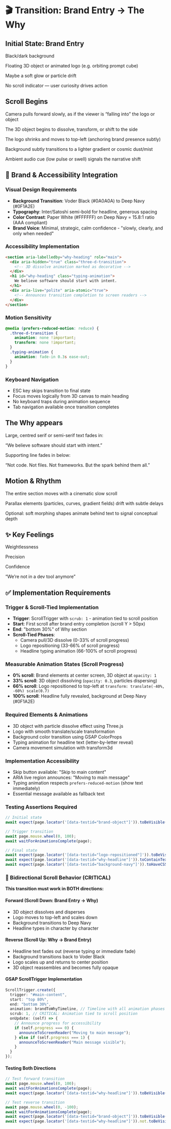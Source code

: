 # 🎬 Transition: Brand Entry → The Why

## Initial State: Brand Entry

Black/dark background

Floating 3D object or animated logo (e.g. orbiting prompt cube)

Maybe a soft glow or particle drift

No scroll indicator — user curiosity drives action

## Scroll Begins

Camera pulls forward slowly, as if the viewer is “falling into” the logo or object

The 3D object begins to dissolve, transform, or shift to the side

The logo shrinks and moves to top-left (anchoring brand presence subtly)

Background subtly transitions to a lighter gradient or cosmic dust/mist

Ambient audio cue (low pulse or swell) signals the narrative shift

## 🎨 Brand & Accessibility Integration

### Visual Design Requirements

- **Background Transition**: Voder Black (#0A0A0A) to Deep Navy (#0F1A2E)
- **Typography**: Inter/Satoshi semi-bold for headline, generous spacing
- **Color Contrast**: Paper White (#FFFFFF) on Deep Navy = 15.8:1 ratio (AAA compliant)
- **Brand Voice**: Minimal, strategic, calm confidence - "slowly, clearly, and only when needed"

### Accessibility Implementation

```html
<section aria-labelledby="why-heading" role="main">
  <div aria-hidden="true" class="three-d-transition">
    <!-- 3D dissolve animation marked as decorative -->
  </div>
  <h1 id="why-heading" class="typing-animation">
    We believe software should start with intent.
  </h1>
  <div aria-live="polite" aria-atomic="true">
    <!-- Announces transition completion to screen readers -->
  </div>
</section>
```

### Motion Sensitivity

```css
@media (prefers-reduced-motion: reduce) {
  .three-d-transition {
    animation: none !important;
    transform: none !important;
  }
  .typing-animation {
    animation: fade-in 0.3s ease-out;
  }
}
```

### Keyboard Navigation

- ESC key skips transition to final state
- Focus moves logically from 3D canvas to main heading
- No keyboard traps during animation sequence
- Tab navigation available once transition completes

## The Why appears

Large, centred serif or semi-serif text fades in:

“We believe software should start with intent.”

Supporting line fades in below:

“Not code. Not files. Not frameworks. But the spark behind them all.”

## Motion & Rhythm

The entire section moves with a cinematic slow scroll

Parallax elements (particles, curves, gradient fields) drift with subtle delays

Optional: soft morphing shapes animate behind text to signal conceptual depth

## ✨ Key Feelings

Weightlessness

Precision

Confidence

“We’re not in a dev tool anymore”

## ✅ Implementation Requirements

### Trigger & Scroll-Tied Implementation

- **Trigger**: ScrollTrigger with `scrub: 1` - animation tied to scroll position
- **Start**: First scroll after brand entry completion (scroll Y > 50px)
- **End**: "bottom 30%" of Why section
- **Scroll-Tied Phases**:
  - Camera pull/3D dissolve (0-33% of scroll progress)
  - Logo repositioning (33-66% of scroll progress)
  - Headline typing animation (66-100% of scroll progress)

### Measurable Animation States (Scroll Progress)

- **0% scroll**: Brand elements at center screen, 3D object at `opacity: 1`
- **33% scroll**: 3D object dissolving (`opacity: 0.3`, particles dispersing)
- **66% scroll**: Logo repositioned to top-left at `transform: translate(-40%, -60%) scale(0.7)`
- **100% scroll**: Headline fully revealed, background at Deep Navy (#0F1A2E)

### Required Elements & Animations

- 3D object with particle dissolve effect using Three.js
- Logo with smooth translate/scale transformation
- Background color transition using GSAP ColorProps
- Typing animation for headline text (letter-by-letter reveal)
- Camera movement simulation with transform3d

### Implementation Accessibility

- Skip button available: "Skip to main content"
- ARIA live region announces: "Moving to main message"
- Typing animation respects `prefers-reduced-motion` (show text immediately)
- Essential message available as fallback text

### Testing Assertions Required

```typescript
// Initial state
await expect(page.locator('[data-testid="brand-object"]')).toBeVisible();

// Trigger transition
await page.mouse.wheel(0, 100);
await waitForAnimationsComplete(page);

// Final state
await expect(page.locator('[data-testid="logo-repositioned"]')).toBeVisible();
await expect(page.locator('[data-testid="why-headline"]')).toContainText('We believe software should start with intent');
await expect(page.locator('[data-testid="background-navy"]')).toHaveCSS('background-color', 'rgb(15, 26, 46)');
```

### 🔄 Bidirectional Scroll Behavior (CRITICAL)

**This transition must work in BOTH directions:**

#### Forward (Scroll Down: Brand Entry → Why)
- 3D object dissolves and disperses
- Logo moves to top-left and scales down
- Background transitions to Deep Navy
- Headline types in character by character

#### Reverse (Scroll Up: Why → Brand Entry)  
- Headline text fades out (reverse typing or immediate fade)
- Background transitions back to Voder Black
- Logo scales up and returns to center position
- 3D object reassembles and becomes fully opaque

#### GSAP ScrollTrigger Implementation

```typescript
ScrollTrigger.create({
  trigger: "#main-content",
  start: "top 80%",
  end: "bottom 30%",
  animation: brandToWhyTimeline, // Timeline with all animation phases
  scrub: 1, // CRITICAL: Animation tied to scroll position
  onUpdate: (self) => {
    // Announce progress for accessibility
    if (self.progress === 0) {
      announceToScreenReader("Moving to main message");
    } else if (self.progress === 1) {
      announceToScreenReader("Main message visible");
    }
  }
});
```

#### Testing Both Directions
```typescript
// Test forward transition
await page.mouse.wheel(0, 100);
await waitForAnimationsComplete(page);
await expect(page.locator('[data-testid="why-headline"]')).toBeVisible();

// Test reverse transition  
await page.mouse.wheel(0, -100);
await waitForAnimationsComplete(page);
await expect(page.locator('[data-testid="brand-object"]')).toBeVisible();
await expect(page.locator('[data-testid="why-headline"]')).not.toBeVisible();
```
